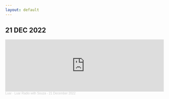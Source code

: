 ```yaml
---
layout: default
---
```


## 21 DEC 2022

<iframe width="100%" height="166" scrolling="no" frameborder="no" allow="autoplay" src="https://w.soundcloud.com/player/?url=https%3A//api.soundcloud.com/tracks/1391878630&color=%23ff5500&auto_play=false&hide_related=false&show_comments=true&show_user=true&show_reposts=false&show_teaser=true"></iframe><div style="font-size: 10px; color: #cccccc;line-break: anywhere;word-break: normal;overflow: hidden;white-space: nowrap;text-overflow: ellipsis; font-family: Interstate,Lucida Grande,Lucida Sans Unicode,Lucida Sans,Garuda,Verdana,Tahoma,sans-serif;font-weight: 100;"><a href="https://soundcloud.com/luarluv" title="Luar" target="_blank" style="color: #cccccc; text-decoration: none;">Luar</a> · <a href="https://soundcloud.com/luarluv/luar-radio-21-12-2022" title="Luar Radio with Souza - 21 December 2022" target="_blank" style="color: #cccccc; text-decoration: none;">Luar Radio with Souza - 21 December 2022</a></div>